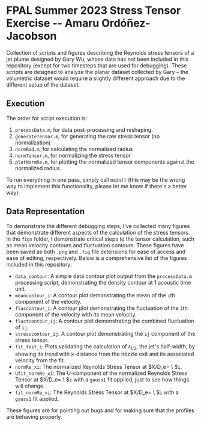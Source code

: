 # FPAL Summer 2023 Stress Tensor Exercise -- Amaru Ordóñez-Jacobson
Collection of scripts and figures describing the Reynolds stress tensors of a jet plume designed by Gary Wu, whose data has not been included in this repository (except for two timesteps that are used for debugging). These scripts are designed to analyze the planar dataset collected by Gary – the volumetric dataset would require a slightly different approach due to the different setup of the dataset. 

## Execution
The order for script execution is:
1. `processData.m`, for data post-processing and reshaping.
2. `generateTensor.m`, for generating the raw stress tensor (no normalization)
3. `normRad.m`, for calculating the normalized radius
4. `normTensor.m`, for normalizing the stress tensor
5. `plotNormRe.m`, for plotting the normalized tensor components against the normalized radius.

To run everything in one pass, simply call `main()` (this may be the wrong way to implement this functionality, please let me know if there's a better way).

## Data Representation
To demonstrate the different debugging steps, I've collected many figures that demonstrate different aspects of the calculation of the stress tensors. In the `figs` folder, I demonstrate critical steps to the tensor calculation, such as mean velocity contours and fluctuation contours. These figures have been saved as both `.png` and `.fig` file extensions for ease of access and ease of editing, respectively. Below is a comprehensive list of the figures included in this repository:
- `data_contour`: A simple data contour plot output from the `processData.m` processing script, demonstrating the density contour at 1 acoustic time unit.
- `meancontour_i`: A contour plot demonstrating the mean of the `i`th component of the velocity.
- `fluccontour_i`: A contour plot demonstrating the fluctuation of the `i`th component of the velocity with its mean velocity.
- `fluctcontour_ij`: A contour plot demonstrating the combined fluctuation of `ij`.
- `stresscontour_ij`: A contour plot demonstrating the `ij` component of the stress tensor.
- `fit_test_i`: Plots validating the calculation of $r_{1/2}$, the jet's half-width, by showing its trend with x-distance from the nozzle exit and its associated velocity from the fit.
- `normRe_xi`: The normalized Reynolds Stress Tensor at $X/D_e= \ $`i`.
- `Ufit_normRe_xi`: The U-component of the normalized Reynolds Stress Tensor at $X/D_e= \ $`i` with a `gauss1` fit applied, just to see how things will change.
- `fit_normRe_xi`: The Reynolds Stress Tensor at $X/D_e= \ $`i` with a `gauss1` fit applied.

These figures are for pointing out bugs and for making sure that the profiles are behaving properly.